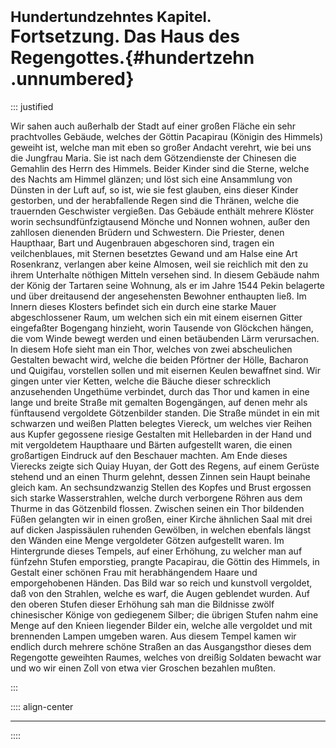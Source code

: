 # <small>Hundertundzehntes Kapitel.</small><br />Fortsetzung. Das Haus des Regengottes.{#hundertzehn .unnumbered}

::: justified

Wir sahen auch außerhalb der Stadt auf einer großen Fläche ein sehr prachtvolles
Gebäude, welches der Göttin Pacapirau (Königin des Himmels) geweiht ist, welche
man mit eben so großer Andacht verehrt, wie bei uns die Jungfrau Maria. Sie ist
nach dem Götzendienste der Chinesen die Gemahlin des Herrn des Himmels. Beider
Kinder sind die Sterne, welche des Nachts am Himmel glänzen; und löst sich eine
Ansammlung von Dünsten in der Luft auf, so ist, wie sie fest glauben, eins
dieser Kinder gestorben, und der herabfallende Regen sind die Thränen, welche
die trauernden Geschwister vergießen. Das Gebäude enthält mehrere Klöster worin
sechsundfünfzigtausend Mönche und Nonnen wohnen, außer den zahllosen dienenden
Brüdern und Schwestern. Die Priester, denen Haupthaar, Bart und Augenbrauen
abgeschoren sind, tragen ein veilchenblaues, mit Sternen besetztes Gewand und am
Halse eine Art Rosenkranz, verlangen aber keine Almosen, weil sie reichlich mit
den zu ihrem Unterhalte nöthigen Mitteln versehen sind. In diesem Gebäude nahm
der König der Tartaren seine Wohnung, als er im Jahre 1544 Pekin belagerte und
über dreitausend der angesehensten Bewohner enthaupten ließ. Im Innern dieses
Klosters befindet sich ein durch eine starke Mauer abgeschlossener Raum, um
welchen sich ein mit einem eisernen Gitter eingefaßter Bogengang hinzieht, worin
Tausende von Glöckchen hängen, die vom Winde bewegt werden und einen betäubenden
Lärm verursachen. In diesem Hofe sieht man ein Thor, welches von zwei
abscheulichen Gestalten bewacht wird, welche die beiden Pförtner der Hölle,
Bacharon und Quigifau, vorstellen sollen und mit eisernen Keulen bewaffnet sind.
Wir gingen unter vier Ketten, welche die Bäuche dieser schrecklich anzusehenden
Ungethüme verbindet, durch das Thor und kamen in eine lange und breite Straße
mit gemalten Bogengängen, auf denen mehr als fünftausend vergoldete Götzenbilder
standen. Die Straße mündet in ein mit schwarzen und weißen Platten belegtes
Viereck, um welches vier Reihen aus Kupfer gegossene riesige Gestalten mit
Hellebarden in der Hand und mit vergoldetem Haupthaare und Bärten aufgestellt
waren, die einen großartigen Eindruck auf den Beschauer machten. Am Ende dieses
Vierecks zeigte sich Quiay Huyan, der Gott des Regens, auf einem Gerüste stehend
und an einen Thurm gelehnt, dessen Zinnen sein Haupt beinahe gleich kam. An
sechsundzwanzig Stellen des Kopfes und Brust ergossen sich starke
Wasserstrahlen, welche durch verborgene Röhren aus dem Thurme in das Götzenbild
flossen. Zwischen seinen ein Thor bildenden Füßen gelangten wir in einen großen,
einer Kirche ähnlichen Saal mit drei auf dicken Jaspissäulen ruhenden Gewölben,
in welchen ebenfals längst den Wänden eine Menge vergoldeter Götzen aufgestellt
waren. Im Hintergrunde dieses Tempels, auf einer Erhöhung, zu welcher man auf
fünfzehn Stufen emporstieg, prangte Pacapirau, die Göttin des Himmels, in
Gestalt einer schönen Frau mit herabhängendem Haare und emporgehobenen Händen.
Das Bild war so reich und kunstvoll vergoldet, daß von den Strahlen, welche es
warf, die Augen geblendet wurden. Auf den oberen Stufen dieser Erhöhung sah man
die Bildnisse zwölf chinesischer Könige von gediegenem Silber; die übrigen
Stufen nahm eine Menge auf den Knieen liegender Bilder ein, welche alle
vergoldet und mit brennenden Lampen umgeben waren. Aus diesem Tempel kamen wir
endlich durch mehrere schöne Straßen an das Ausgangsthor dieses dem Regengotte
geweihten Raumes, welches von dreißig Soldaten bewacht war und wo wir einen Zoll
von etwa vier Groschen bezahlen mußten.

:::

:::: align-center
****
::::
